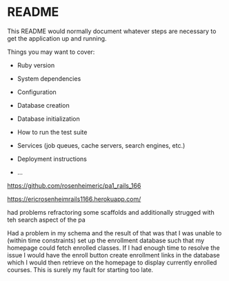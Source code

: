 # README

This README would normally document whatever steps are necessary to get the
application up and running.

Things you may want to cover:

* Ruby version

* System dependencies

* Configuration

* Database creation

* Database initialization

* How to run the test suite

* Services (job queues, cache servers, search engines, etc.)

* Deployment instructions

* ...

https://github.com/rosenheimeric/pa1_rails_166

https://ericrosenheimrails1166.herokuapp.com/

had problems refractoring some scaffolds and additionally strugged with teh search aspect of the pa 

Had a problem in my schema and the result of that was that I was unable to (within time constraints) set up the enrollment database such that my homepage could fetch enrolled classes. If I had enough time to resolve the issue I would have the enroll button create enrollment links in the database which I would then retrieve on the homepage to display currently enrolled courses. This is surely my fault for starting too late. 